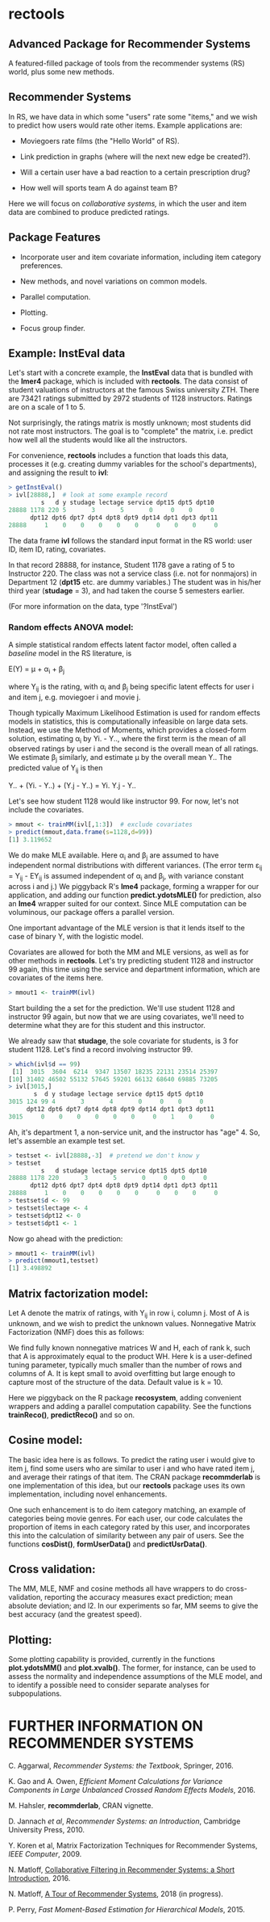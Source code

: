 # rectools

## Advanced Package for Recommender Systems

A featured-filled package of tools from the recommender systems
(RS) world, plus some new methods.

## Recommender Systems

In RS, we have data in which some "users" rate some "items,"
and we wish to predict how users would rate other items.  Example
applications are:

* Moviegoers rate films (the "Hello World" of RS).

* Link prediction in graphs (where will the next new edge be created?).

* Will a certain user have a bad reaction to a certain prescription
  drug?

* How well will sports team A do against team B?

Here we will focus on *collaborative systems,* in which the user and
item data are combined to produce predicted ratings.
 
## Package Features

* Incorporate user and item covariate information, including item
  category preferences.

* New methods, and novel variations on common models. 

* Parallel computation.

* Plotting.

* Focus group finder.

## Example: InstEval data

Let's start with a concrete example, the **InstEval** data that is
bundled with the **lmer4** package, which is included with **rectools**.
The data consist of student valuations of instructors at the famous
Swiss university ZTH.  There are 73421 ratings submitted by 2972
students of 1128 instructors.  Ratings are on a scale of 1 to 5.

Not surprisingly, the ratings matrix is mostly unknown; most students
did not rate most instructors.  The goal is to "complete" the matrix,
i.e.  predict how well all the students would like all the instructors.

For convenience, **rectools** includes a function that loads this data,
processes it (e.g. creating dummy variables for the school's
departments), and assigning the result to **ivl**:

``` R
> getInstEval()
> ivl[28888,]  # look at some example record
         s   d y studage lectage service dpt15 dpt5 dpt10
28888 1178 220 5       3       5       0     0    0     0
      dpt12 dpt6 dpt7 dpt4 dpt8 dpt9 dpt14 dpt1 dpt3 dpt11
28888     1    0    0    0    0    0     0    0    0     0
```

The data frame **ivl** follows the standard input format in the RS
world: user ID, item ID, rating, covariates.

In that record 28888, for instance, Student 1178 gave a rating of 5 to
Instructor 220.  The class was not a service class (i.e. not for
nonmajors) in Department 12 (**dpt15** etc. are dummy variables.) The
student was in his/her third year (**studage** = 3), and had taken the
course 5 semesters earlier.

(For more information on the data, type '?InstEval')

### Random effects ANOVA model:

A simple statistical random effects latent factor model, often called a
*baseline* model in the RS literature, is

E(Y) =  &mu; + &alpha;<sub>i</sub> + &beta;<sub>j</sub>

where Y<sub>ij</sub> is the rating, with &alpha;<sub>i</sub> and
&beta;<sub>j</sub> being specific latent effects for user i and item j,
e.g. moviegoer i and movie j.

Though typically Maximum Likelihood Estimation is used for random
effects models in statistics, this is computationally infeasible on
large data sets.  Instead, we use the Method of Moments, which provides
a closed-form solution, estimating &alpha;<sub>i</sub> by Yi. - Y..,
where the first term is the mean of all observed ratings by user i and
the second is the overall mean of all ratings.  We estimate
&beta;<sub>j</sub> similarly, and estimate &mu; by the overall mean Y..
The predicted value of Y<sub>ij</sub> is then

Y.. + (Yi. - Y..) + (Y.j - Y..) = Yi. Y.j - Y.. 

Let's see how student 1128 would like instructor 99.  For now, let's not
include the covariates.

``` R
> mmout <- trainMM(ivl[,1:3])  # exclude covariates
> predict(mmout,data.frame(s=1128,d=99))
[1] 3.119652
```

We do make MLE available.  Here &alpha;<sub>i</sub> and
&beta;<sub>j</sub> are assumed to have independent normal distributions
with different variances.  (The error term &epsilon;<sub>ij</sub> =
Y<sub>ij</sub> - EY<sub>ij</sub> is assumed independent of
&alpha;<sub>i</sub> and &beta;<sub>j</sub>, with variance constant
across i and j.) We piggyback R's **lme4** package, forming a wrapper
for our application, and adding our function **predict.ydotsMLE()** for
prediction, also an **lme4** wrapper suited for our context.  Since MLE
computation can be voluminous, our package offers a parallel version.

One important advantage of the MLE version is that it lends itself to
the case of binary Y, with the logistic model.

Covariates are allowed for both the MM and MLE versions, as well as for
other methods in **rectools**.  Let's try predicting student 1128 and
instructor 99 again, this time using the service and department
information, which are covariates of the items here.  

``` R
> mmout1 <- trainMM(ivl)
```

Start building the a set for the prediction.  We'll use student 1128 and
instructor 99 again, but now that we are using covariates, we'll need to
determine what they are for this student and this instructor.

We already saw that **studage**, the sole covariate for students, is 3
for student 1128.  Let's find a record involving instructor 99.

``` R
> which(ivl$d == 99)
 [1]  3015  3604  6214  9347 13507 18235 22131 23514 25397
[10] 31402 46502 55132 57645 59201 66132 68640 69885 73205
> ivl[3015,]
       s  d y studage lectage service dpt15 dpt5 dpt10
3015 124 99 4       3       4       0     0    0     0
     dpt12 dpt6 dpt7 dpt4 dpt8 dpt9 dpt14 dpt1 dpt3 dpt11
3015     0    0    0    0    0    0     0    1    0     0
```

Ah, it's department 1, a non-service unit, and the instructor has "age"
4.  So, let's assemble an example test set.

``` R
> testset <- ivl[28888,-3]  # pretend we don't know y
> testset
         s   d studage lectage service dpt15 dpt5 dpt10
28888 1178 220       3       5       0     0    0     0
      dpt12 dpt6 dpt7 dpt4 dpt8 dpt9 dpt14 dpt1 dpt3 dpt11
28888     1    0    0    0    0    0     0    0    0     0
> testset$d <- 99
> testset$lectage <- 4
> testset$dpt12 <- 0
> testset$dpt1 <- 1

```

Now go ahead with the prediction:

``` R
> mmout1 <- trainMM(ivl) 
> predict(mmout1,testset)
[1] 3.498892
```



## Matrix factorization model:

Let A denote the matrix of ratings, with Y<sub>ij</sub> in row i, column
j.  Most of A is unknown, and we wish to predict the unknown values.
Nonnegative Matrix Factorization (NMF) does this as follows:

We find fully known nonnegative matrices W and H, each of rank k, such
that A is approximately equal to the product WH.  Here k is a
user-defined tuning parameter, typically much smaller than the number of
rows and columns of A.  It is kept small to avoid overfitting but large
enough to capture most of the structure of the data.  Default value is k
= 10.

Here we piggyback on the R package **recosystem**, adding convenient
wrappers and adding a parallel computation capability.  See the
functions **trainReco()**, **predictReco()** and so on.

## Cosine model:

The basic idea here is as follows.  To predict the rating user i would
give to item j, find some users who are similar to user i and who have
rated item j, and average their ratings of that item.  The CRAN package
**recommderlab** is one implementation of this idea, but our
**rectools** package uses its own implementation, including novel
enhancements.

One such enhancement is to do item category matching, an example of
categories being movie genres.  For each user, our code calculates the
proportion of items in each category rated by this user, and
incorporates this into the calculation of similarity between any pair of
users.  See the functions **cosDist()**, **formUserData()** and
**predictUsrData()**.

## Cross validation:

The MM, MLE, NMF and cosine methods all have wrappers to do
cross-validation, reporting the accuracy measures exact prediction; mean
absolute deviation; and l2.  In our experiments so far, MM seems to give
the best accuracy (and the greatest speed).

## Plotting:

Some plotting capability is provided, currently in the functions
**plot.ydotsMM()** and **plot.xvalb()**.  The former, for instance, can be
used to assess the normality and independence assumptions of the MLE
model, and to identify a possible need to consider separate analyses for
subpopulations.


# FURTHER INFORMATION ON RECOMMENDER SYSTEMS

C. Aggarwal, *Recommender Systems: the Textbook*, Springer, 2016.

K. Gao and A. Owen, *Efficient Moment Calculations for Variance
Components in Large Unbalanced Crossed Random Effects Models*, 2016.

M. Hahsler, **recommderlab**, CRAN vignette.

D. Jannach *et al*, *Recommender Systems: an Introduction*, Cambridge
University Press, 2010.

Y. Koren et al, Matrix Factorization Techniques for Recommender 
Systems, *IEEE Computer*, 2009.

N. Matloff, [Collaborative Filtering in Recommender Systems: 
a Short Introduction](http://heather.cs.ucdavis.edu/RSTutorial.pdf), 2016. 

N. Matloff, [A Tour of Recommender Systems](http://heather.cs.ucdavis.edu/~matloff/189G/PLN/recsysCourse/LaTeX/RSbook.pdf), 2018 (in progress). 


P. Perry, *Fast Moment-Based Estimation for Hierarchical Models*, 2015.

